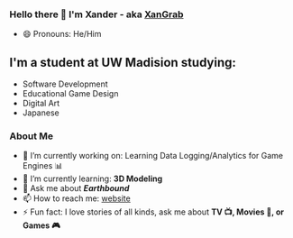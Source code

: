 ### Hello there 👋 I'm Xander - aka [XanGrab][website]

- 😄 Pronouns: He/Him

## I'm a student at UW Madision studying:
* Software Development
* Educational Game Design
* Digital Art
* Japanese

### About Me
- 🔭 I’m currently working on: Learning Data Logging/Analytics for Game Engines :bar_chart:
- 🌱 I’m currently learning: **3D Modeling**
- 💬 Ask me about ***Earthbound***
- 📫 How to reach me: [website]
- :zap: Fun fact: I love stories of all kinds, ask me about **TV :tv:, Movies :movie_camera:, or Games :video_game:**

[website]: https://xandergrabowski.com/
